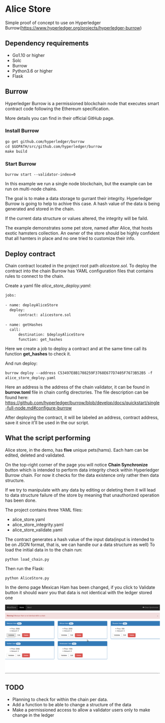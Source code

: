 # Alice Store
Simple proof of concept to use on Hyperledger Burrow(https://www.hyperledger.org/projects/hyperledger-burrow)

## Dependency requirements
- Go1.10 or higher
- Solc
- Burrow
- Python3.6 or higher
- Flask

## Burrow
Hyperledger Burrow is a permissioned blockchain node that executes smart contract code following the Ethereum specification.

More details you can find in their official GitHub page.

### Install Burrow
```
go get github.com/hyperledger/burrow
cd $GOPATH/src/github.com/hyperledger/burrow
make build
```

### Start Burrow
```
burrow start --validator-index=0
```


In this example we run a single node blockchain, but the example can be run on multi-node chains.

The goal is to make a data storage to gurrant their integrity. Hyperledger Burrow is going to help to achive this case.
A hash value of the data is being generated and stored in the chain.

If the current data structure or values altered, the integrity will be faild.

The example demonstrates some pet store, named after Alice, that hosts exotic hamsters collection.
An owner of the store should be highly confident that all hamters in place and no one tried to customize their info.

## Deploy contract
Chain contract located in the project root path _alicestore.sol_.
To deploy the contract into the chain Burrow has YAML configuration files that contains rules to connect to the chain.

Create a yaml file _alice_store_deploy.yaml_:
```
jobs:

- name: deployAliceStore
  deploy:
      contract: alicestore.sol

- name: getHashes
  call:
      destination: $deployAliceStore
      function: get_hashes
```

Here we create a job to deploy a contract and at the same time call its function **get_hashes** to check it.

And run deploy:
```
burrow deploy --address C53497E8B1708259F3768E677D7405F7673B52B5 -f alice_store_deploy.yaml
```

Here an address is the address of the chain validator, it can be found in **burrow.toml** file in chain config directories.
The file description can be found here: https://github.com/hyperledger/burrow/blob/develop/docs/quickstart/single-full-node.md#configure-burrow

After deploying the contract, it will be labeled an address, contract address, save it since it'll be used in the our script.

## What the script performing
Alice store, in the demo, has **five** unique pets(hams). Each ham can be edited, deleted and validated.

On the top-right corner of the page you will notice **Chain Synchronize** button which is intended to perform data integrity check within Hyperledger Burrow chain.
For now it checks for the data existence only rather then data structure.

If we try to manipulate with any data by editing or deleting them it will lead to data structure failure of the store by meaning that unauthorized operation has been done.

The project contains three YAML files:
 - alice_store.yaml
 - alice_store_integrity.yaml
 - alice_store_validate.yaml

The contract generates a hash value of the input data(input is intended to be on JSON format, that is, we can handle our a data structure as well)
To load the initial data in to the chain run:
```
python load_chain.py
```

Then run the Flask:
```
python AliceStore.py
```
In the demo page Mexican Ham has been changed, if you click to Validate button it should wanr you that data is not identical with the ledger stored one

![alt Alice store demo](https://github.com/dcodeteam/alice_store/raw/master/screendemo.png)

## TODO
 - Planning to check for within the chain per data.
 - Add a function to be able to change a structure of the data
 - Make a permissioned access to allow a validator users only to make change in the ledger


